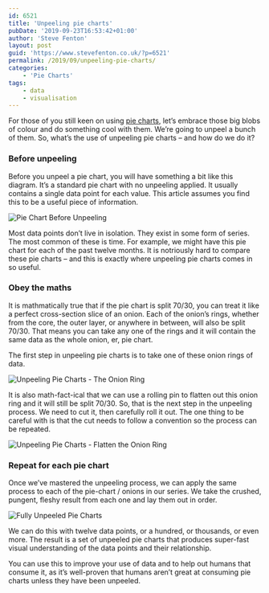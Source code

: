 ```yaml
---
id: 6521
title: 'Unpeeling pie charts'
pubDate: '2019-09-23T16:53:42+01:00'
author: 'Steve Fenton'
layout: post
guid: 'https://www.stevefenton.co.uk/?p=6521'
permalink: /2019/09/unpeeling-pie-charts/
categories:
    - 'Pie Charts'
tags:
    - data
    - visualisation
---
```


For those of you still keen on using [pie charts](https://www.stevefenton.co.uk/category/pie-charts/), let’s embrace those big blobs of colour and do something cool with them. We’re going to unpeel a bunch of them. So, what’s the use of unpeeling pie charts – and how do we do it?

### Before unpeeling

Before you unpeel a pie chart, you will have something a bit like this diagram. It’s a standard pie chart with no unpeeling applied. It usually contains a single data point for each value. This article assumes you find this to be a useful piece of information.

![Pie Chart Before Unpeeling](https://www.stevefenton.co.uk/wp-content/uploads/2019/09/pie-chart-not-yet-unpeeled.jpg)

Most data points don’t live in isolation. They exist in some form of series. The most common of these is time. For example, we might have this pie chart for each of the past twelve months. It is notriously hard to compare these pie charts – and this is exactly where unpeeling pie charts comes in so useful.

### Obey the maths

It is mathmatically true that if the pie chart is split 70/30, you can treat it like a perfect cross-section slice of an onion. Each of the onion’s rings, whether from the core, the outer layer, or anywhere in between, will also be split 70/30. That means you can take any one of the rings and it will contain the same data as the whole onion, er, pie chart.

The first step in unpeeling pie charts is to take one of these onion rings of data.

![Unpeeling Pie Charts - The Onion Ring](https://www.stevefenton.co.uk/wp-content/uploads/2019/09/pie-chart-unpeeling-one-layer.jpg)

It is also math-fact-ical that we can use a rolling pin to flatten out this onion ring and it will still be split 70/30. So, that is the next step in the unpeeling process. We need to cut it, then carefully roll it out. The one thing to be careful with is that the cut needs to follow a convention so the process can be repeated.

![Unpeeling Pie Charts - Flatten the Onion Ring](https://www.stevefenton.co.uk/wp-content/uploads/2019/09/pie-chart-unpeeled-and-flattened-layer.jpg)

### Repeat for each pie chart

Once we’ve mastered the unpeeling process, we can apply the same process to each of the pie-chart / onions in our series. We take the crushed, pungent, fleshy result from each one and lay them out in order.

![Fully Unpeeled Pie Charts](https://www.stevefenton.co.uk/wp-content/uploads/2019/09/multiple-pie-charts-unpeeled.jpg)

We can do this with twelve data points, or a hundred, or thousands, or even more. The result is a set of unpeeled pie charts that produces super-fast visual understanding of the data points and their relationship.

You can use this to improve your use of data and to help out humans that consume it, as it’s well-proven that humans aren’t great at consuming pie charts unless they have been unpeeled.